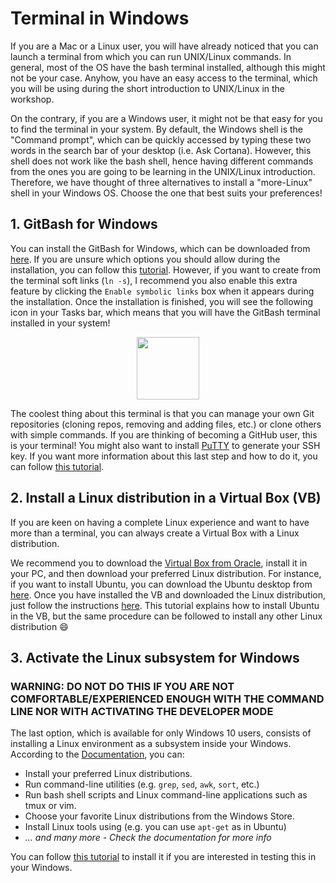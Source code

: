 # Terminal in Windows 

If you are a Mac or a Linux user, you will have already noticed that you can launch a terminal from which you can run UNIX/Linux commands. In general, most of the OS have the bash terminal installed, although this might not be your case. Anyhow, you have an easy access to the terminal, which you will be using during the short introduction to UNIX/Linux in the workshop.

On the contrary, if you are a Windows user, it might not be that easy for you to find the terminal in your system. By default, the Windows shell is the "Command prompt", which can be quickly accessed by typing these two words in the search bar of your desktop (i.e. Ask Cortana). However, this shell does not work like the bash shell, hence having different commands from the ones you are going to be learning in the UNIX/Linux introduction. Therefore, we have thought of three alternatives to install a "more-Linux" shell in your Windows OS. Choose the one that best suits your preferences!

## 1. GitBash for Windows
You can install the GitBash for Windows, which can be downloaded from [here](https://git-scm.com/download/win). If you are unsure which options you should allow during the installation, you can follow this [tutorial](https://www.siteground.com/tutorials/git/windows-installation/). However, if you want to create from the terminal soft links (`ln -s`), I recommend you also enable this extra feature by clicking the `Enable symbolic links` box when it appears during the installation. Once the installation is finished, you will see the following icon in your Tasks bar, which means that you will have the GitBash terminal installed in your system!

<p align="center">
  <img width="100" height="100" src="https://mccarter.gallerycdn.vsassets.io/extensions/mccarter/start-git-bash/1.2.1/1499505567572/Microsoft.VisualStudio.Services.Icons.Small">
</p>


The coolest thing about this terminal is that you can manage your own Git repositories (cloning repos, removing and adding files, etc.) or clone others with simple commands. If you are thinking of becoming a GitHub user, this is your terminal! You might also want to install [PuTTY](https://www.chiark.greenend.org.uk/~sgtatham/putty/latest.html) to generate your SSH key. If you want more information about this last step and how to do it, you can follow [this tutorial](https://www.siteground.com/kb/How_to_generate_an_SSH_key_on_Windows_using_PuTTY/).

## 2. Install a Linux distribution in a Virtual Box (VB)
If you are keen on having a complete Linux experience and want to have more than a terminal, you can always create a Virtual Box with a Linux distribution.

We recommend you to download the [Virtual Box from Oracle](https://www.virtualbox.org/), install it in your PC, and then download your preferred Linux distribution. For instance, if you want to install Ubuntu, you can download the Ubuntu desktop from [here](https://www.ubuntu.com/download/desktop). Once you have installed the VB and downloaded the Linux distribution, just follow the instructions [here](http://www.psychocats.net/ubuntu/virtualbox). This tutorial explains how to install Ubuntu in the VB, but the same procedure can be followed to install any other Linux distribution :smile: 

## 3. Activate the Linux subsystem for Windows

### **WARNING: DO NOT DO THIS IF YOU ARE NOT COMFORTABLE/EXPERIENCED ENOUGH WITH THE COMMAND LINE NOR WITH ACTIVATING THE DEVELOPER MODE**

The last option, which is available for only Windows 10 users, consists of installing a Linux environment as a subsystem inside your Windows. According to the [Documentation](https://docs.microsoft.com/en-us/windows/wsl/about), you can:

* Install your preferred Linux distributions.
* Run command-line utilities (e.g. `grep`, `sed`, `awk`, `sort`, etc.)
* Run bash shell scripts and Linux command-line applications such as tmux or vim.
* Choose your favorite Linux distributions from the Windows Store.
* Install Linux tools using (e.g. you can use `apt-get` as in Ubuntu)
* *... and many more - Check the documentation for more info*

You can follow [this tutorial](https://docs.microsoft.com/en-us/windows/wsl/install-win10) to install it if you are interested in testing this in your Windows.
